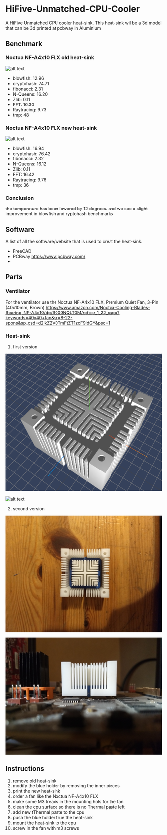 # HiFive-Unmatched-CPU-Cooler
A HiFive Unmatched CPU cooler heat-sink.
This heat-sink wil be a 3d model that can be 3d printed at pcbway in Aluminium

## Benchmark

### Noctua NF-A4x10 FLX old heat-sink

![alt text](/img/img2.jpg)

- blowfish: 12.96
- cryptohash: 74.71
- fibonacci: 2.31 
- N-Queens: 16.20
- Zlib: 0.11
- FFT: 16.30
- Raytracing: 9.73
- tmp: 48

### Noctua NF-A4x10 FLX new heat-sink

![alt text](/img/img7.jpg)

- blowfish: 16.94
- cryptohash: 76.42
- fibonacci: 2.32 
- N-Queens: 16.12
- Zlib: 0.11
- FFT: 16.42
- Raytracing: 9.76
- tmp: 36

### Conclusion
the temperature has been lowered by 12 degrees. and we see a slight improvement in blowfish and ryptohash benchmarks

## Software
A list of all the software/website that is used to creat the heat-sink.
- FreeCAD
- PCBway https://www.pcbway.com/
- 

## Parts

### Ventilator
For the ventilator use the Noctua NF-A4x10 FLX, Premium Quiet Fan, 3-Pin (40x10mm, Brown)
https://www.amazon.com/Noctua-Cooling-Blades-Bearing-NF-A4x10/dp/B009NQLT0M/ref=sr_1_22_sspa?keywords=40x40+fan&sr=8-22-spons&sp_csd=d2lkZ2V0TmFtZT1zcF9idGY&psc=1

### Heat-sink
1. first version

![alt text](/img/img1.png)

![alt text](/img/img3.jpg)

2. second version

![alt text](/img/img4.jpg)

![alt text](/img/img6.jpg)

## Instructions
1. remove old heat-sink
2. modify the blue holder by removing the inner pieces
3. print the new heat-sink
4. order a fan like the Noctua NF-A4x10 FLX
5. make some M3 treads in the mounting hols for the fan
6. clean the cpu surface so there is no Thermal paste left
7. add new tThermal paste to the cpu
8. push the blue holder true the heat-sink
9. mount the heat-sink to the cpu 
10. screw in the fan with m3 screws
